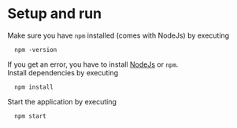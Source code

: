 # Setup and run

Make sure you have `npm` installed (comes with NodeJs) by executing

```
  npm -version
```

If you get an error, you have to install [NodeJs](https://nodejs.org/en/) or `npm`.
\
Install dependencies by executing

```
  npm install
```

Start the application by executing

```
  npm start
```
